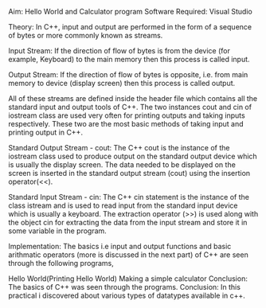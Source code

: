 Aim: Hello World and Calculator program
Software Required:
Visual Studio

Theory:
In C++, input and output are performed in the form of a sequence of bytes or more commonly known as streams.

Input Stream: If the direction of flow of bytes is from the device (for example, Keyboard) to the main memory then this process is called input.

Output Stream: If the direction of flow of bytes is opposite, i.e. from main memory to device (display screen) then this process is called output.

All of these streams are defined inside the header file which contains all the standard input and output tools of C++. The two instances cout and cin of iostream class are used very often for printing outputs and taking inputs respectively. These two are the most basic methods of taking input and printing output in C++.

Standard Output Stream - cout: The C++ cout is the instance of the iostream class used to produce output on the standard output device which is usually the display screen. The data needed to be displayed on the screen is inserted in the standard output stream (cout) using the insertion operator(<<).

Standard Input Stream - cin: The C++ cin statement is the instance of the class istream and is used to read input from the standard input device which is usually a keyboard. The extraction operator (>>) is used along with the object cin for extracting the data from the input stream and store it in some variable in the program.

Implementation:
The basics i.e input and output functions and basic arithmatic operators (more is discussed in the next part) of C++ are seen through the following programs,

Hello World(Printing Hello World)
Making a simple calculator
Conclusion:
The basics of C++ was seen through the programs.
Conclusion:
In this practical i discovered about various types of datatypes available in c++.  
